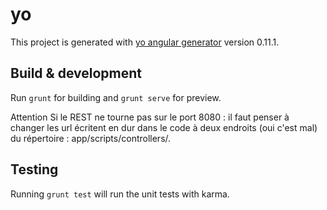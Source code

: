 # yo

This project is generated with [yo angular generator](https://github.com/yeoman/generator-angular)
version 0.11.1.

## Build & development

Run `grunt` for building and `grunt serve` for preview.

Attention Si le REST ne tourne pas sur le port 8080 : il faut penser à changer les url écritent en dur dans le code à deux endroits (oui c'est mal) du répertoire : app/scripts/controllers/.


## Testing

Running `grunt test` will run the unit tests with karma.

